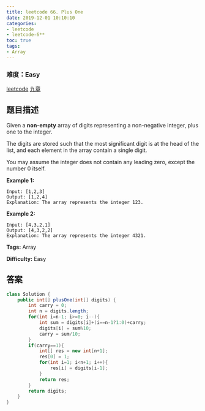 ```yaml
---
title: leetcode 66. Plus One
date: 2019-12-01 10:10:10
categories:
- leetcode
- leetcode-6**
toc: true
tags:
- Array
---
```

### 难度：Easy

<a href="https://leetcode.com/problems/plus-one/">leetcode</a>
<a href="https://www.jiuzhang.com/solution/plus-one/">九章</a>
## 题目描述
Given a **non-empty** array of digits representing a non-negative integer,
plus one to the integer.

The digits are stored such that the most significant digit is at the head of
the list, and each element in the array contain a single digit.

You may assume the integer does not contain any leading zero, except the
number 0 itself.

**Example 1:**
        
    Input: [1,2,3]
    Output: [1,2,4]
    Explanation: The array represents the integer 123.
    

**Example 2:**
        
    Input: [4,3,2,1]
    Output: [4,3,2,2]
    Explanation: The array represents the integer 4321.
    


**Tags:** Array

**Difficulty:** Easy
## 答案
<!--more-->
```java
class Solution {
    public int[] plusOne(int[] digits) {
        int carry = 0;
        int n = digits.length;
        for(int i=n-1; i>=0; i--){
            int sum = digits[i]+(i==n-1?1:0)+carry;
            digits[i] = sum%10;
            carry = sum/10;
        }
        if(carry==1){
            int[] res = new int[n+1];
            res[0] = 1;
            for(int i=1; i<n+1; i++){
                res[i] = digits[i-1];
            }
            return res;
        }
        return digits;
    }
}
```
